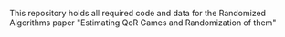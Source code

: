 This repository holds all required code and data for the Randomized Algorithms paper "Estimating QoR Games and Randomization of them"
